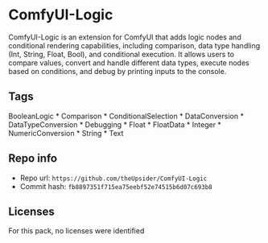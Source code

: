 # ComfyUI-Logic
ComfyUI-Logic is an extension for ComfyUI that adds logic nodes and conditional rendering capabilities, including comparison, data type handling (Int, String, Float, Bool), and conditional execution. It allows users to compare values, convert and handle different data types, execute nodes based on conditions, and debug by printing inputs to the console.

## Tags
BooleanLogic * Comparison * ConditionalSelection * DataConversion * DataTypeConversion * Debugging * Float * FloatData * Integer * NumericConversion * String * Text

## Repo info
- Repo url: `https://github.com/theUpsider/ComfyUI-Logic`
- Commit hash: `fb8897351f715ea75eebf52e74515b6d07c693b8`

## Licenses
For this pack, no licenses were identified